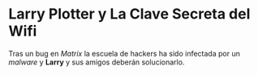 # Larry Plotter y La Clave Secreta del Wifi

Tras un bug en *Matrix* la escuela de hackers ha sido infectada por un *malware* y **Larry** y sus amigos deberán solucionarlo. 
